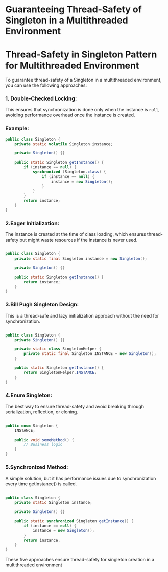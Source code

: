 # Guaranteeing Thread-Safety of Singleton in a Multithreaded Environment

# Thread-Safety in Singleton Pattern for Multithreaded Environment

To guarantee thread-safety of a Singleton in a multithreaded environment, you can use the following approaches:

### 1. Double-Checked Locking:
This ensures that synchronization is done only when the instance is `null`, avoiding performance overhead once the instance is created.

### Example:
```java
public class Singleton {
    private static volatile Singleton instance;

    private Singleton() {}

    public static Singleton getInstance() {
        if (instance == null) {
            synchronized (Singleton.class) {
                if (instance == null) {
                    instance = new Singleton();
                }
            }
        }
        return instance;
    }
}
```

### 2.Eager Initialization:
The instance is created at the time of class loading, which ensures thread-safety but might waste resources if the instance is never used.

```java

public class Singleton {
    private static final Singleton instance = new Singleton();

    private Singleton() {}

    public static Singleton getInstance() {
        return instance;
    }
}
```

### 3.Bill Pugh Singleton Design: 
This is a thread-safe and lazy initialization approach without the need for synchronization.

```java

public class Singleton {
    private Singleton() {}

    private static class SingletonHelper {
        private static final Singleton INSTANCE = new Singleton();
    }

    public static Singleton getInstance() {
        return SingletonHelper.INSTANCE;
    }
}
```
### 4.Enum Singleton: 
The best way to ensure thread-safety and avoid breaking through serialization, reflection, or cloning.

```java

public enum Singleton {
    INSTANCE;

    public void someMethod() {
        // Business logic
    }
}
```
### 5.Synchronized Method: 
A simple solution, but it has performance issues due to synchronization every time getInstance() is called.

```java

public class Singleton {
    private static Singleton instance;

    private Singleton() {}

    public static synchronized Singleton getInstance() {
        if (instance == null) {
            instance = new Singleton();
        }
        return instance;
    }
}
```
These five approaches ensure thread-safety for singleton creation in a multithreaded environment
